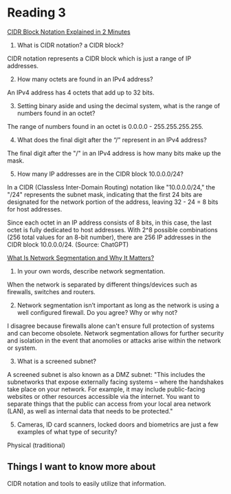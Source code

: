 # Reading 3

[CIDR Block Notation Explained in 2 Minutes](https://medium.com/@acropoiesis/cidr-block-notation-explained-in-2-minutes-1010ec0dbc15)

1. What is CIDR notation? a CIDR block?

CIDR notation represents a CIDR block which is just a range of IP addresses.

2. How many octets are found in an IPv4 address?

An IPv4 address has 4 octets that add up to 32 bits.

3. Setting binary aside and using the decimal system, what is the range of numbers found in an octet?

The range of numbers found in an octet is 0.0.0.0 - 255.255.255.255.

4. What does the final digit after the “/” represent in an IPv4 address?

The final digit after the "/" in an IPv4 address is how many bits make up the mask.

5. How many IP addresses are in the CIDR block 10.0.0.0/24?

In a CIDR (Classless Inter-Domain Routing) notation like "10.0.0.0/24," the "/24" represents the subnet mask, indicating that the first 24 bits are designated for the network portion of the address, leaving 32 - 24 = 8 bits for host addresses.

Since each octet in an IP address consists of 8 bits, in this case, the last octet is fully dedicated to host addresses. With 2^8 possible combinations (256 total values for an 8-bit number), there are 256 IP addresses in the CIDR block 10.0.0.0/24.
(Source: ChatGPT)

[What Is Network Segmentation and Why It Matters?](https://www.comptia.org/blog/security-awareness-training-network-segmentation)

1. In your own words, describe network segmentation.

When the network is separated by different things/devices such as firewalls, switches and routers.

2. Network segmentation isn’t important as long as the network is using a well configured firewall. Do you agree? Why or why not?

I disagree because firewalls alone can't ensure full protection of systems and can become obsolete. Network segmentation allows for further security and isolation in the event that anomolies or attacks arise within the network or system.

3. What is a screened subnet?

A screened subnet is also known as a DMZ subnet: "This includes the subnetworks that expose externally facing systems – where the handshakes take place on your network. For example, it may include public-facing websites or other resources accessible via the internet. You want to separate things that the public can access from your local area network (LAN), as well as internal data that needs to be protected."

5. Cameras, ID card scanners, locked doors and biometrics are just a few examples of what type of security?

Physical (traditional)

## Things I want to know more about

CIDR notation and tools to easily utilize that information.
